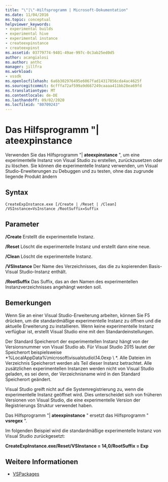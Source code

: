 ```yaml
---
title: "\"|\"-Hilfsprogramm | Microsoft-Dokumentation"
ms.date: 11/04/2016
ms.topic: conceptual
helpviewer_keywords:
- experimental builds
- experimental hive
- experimental instance
- createexpinstance
- createexpinst
ms.assetid: 03779774-9401-49ae-997c-0c3ab25ed0d5
author: acangialosi
ms.author: anthc
manager: jillfra
ms.workload:
- vssdk
ms.openlocfilehash: 6a6b302976495e6067fad14317856cda4ac4625f
ms.sourcegitcommit: 6cfffa72af599a9d667249caaaa411bb28ea69fd
ms.translationtype: MT
ms.contentlocale: de-DE
ms.lasthandoff: 09/02/2020
ms.locfileid: "80709243"
---
```

# <a name="createexpinstance-utility"></a>Das Hilfsprogramm "| ateexpinstance
Verwenden Sie das Hilfsprogramm "| **ateexpinstance** ", um eine experimentelle Instanz von Visual Studio zu erstellen, zurückzusetzen oder zu löschen. Sie können die experimentelle Instanz verwenden, um Visual Studio-Erweiterungen zu Debuggen und zu testen, ohne das zugrunde liegende Produkt ändern

## <a name="syntax"></a>Syntax

```
CreateExpInstance.exe [/Create | /Reset | /Clean] /VSInstance=VsInstance /RootSuffix=Suffix
```

## <a name="parameters"></a>Parameter
 **/Create** Erstellt die experimentelle Instanz.

 **/Reset** Löscht die experimentelle Instanz und erstellt dann eine neue.

 **/Clean** Löscht die experimentelle Instanz.

 **/VSInstance** Der Name des Verzeichnisses, das die zu kopierenden Basis-Visual Studio-Instanz enthält.

 **/RootSuffix** Das Suffix, das an den Namen des experimentellen Instanzverzeichnisses angehängt werden soll.

## <a name="remarks"></a>Bemerkungen
 Wenn Sie an einer Visual Studio-Erweiterung arbeiten, können Sie F5 drücken, um die standardmäßige experimentelle Instanz zu öffnen und die aktuelle Erweiterung zu installieren. Wenn keine experimentelle Instanz verfügbar ist, erstellt Visual Studio eine mit den Standardeinstellungen.

 Der Standard Speicherort der experimentellen Instanz hängt von der Versionsnummer von Visual Studio ab. Für Visual Studio 2015 lautet der Speicherort beispielsweise *%LocalAppData%\microsoft\visualstudio\14.0exp \\ *. Alle Dateien im Verzeichnis Speicherort werden als Teil dieser Instanz betrachtet. Alle zusätzlichen experimentellen Instanzen werden nicht von Visual Studio geladen, es sei denn, der Verzeichnisname wird in den Standard Speicherort geändert.

 Visual Studio greift nicht auf die Systemregistrierung zu, wenn die experimentelle Instanz geöffnet wird. Dies unterscheidet sich von früheren Versionen von Visual Studio, die eine experimentelle Version der Registrierungs Struktur verwendet haben.

 Das Hilfsprogramm "| **ateexpinstance** " ersetzt das Hilfsprogramm " **vsregex** ".

 Im folgenden Beispiel wird die standardmäßige experimentelle Instanz von Visual Studio zurückgesetzt:

 **CreateExpInstance.exe/Reset/VSInstance = 14,0/RootSuffix = Exp**

## <a name="see-also"></a>Weitere Informationen
- [VSPackages](../../extensibility/internals/vspackages.md)
